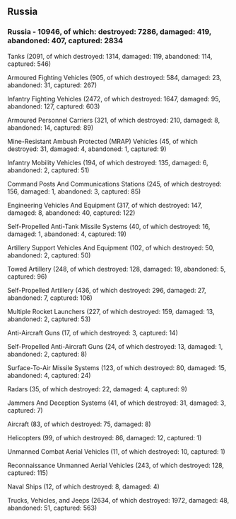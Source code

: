 
 
 ## Russia
 
 ### Russia - 10946, of which: destroyed: 7286, damaged: 419, abandoned: 407, captured: 2834

 

 

 Tanks (2091, of which destroyed: 1314, damaged: 119, abandoned: 114, captured: 546)

 Armoured Fighting Vehicles (905, of which destroyed: 584, damaged: 23, abandoned: 31, captured: 267)

 Infantry Fighting Vehicles (2472, of which destroyed: 1647, damaged: 95, abandoned: 127, captured: 603)

 Armoured Personnel Carriers (321, of which destroyed: 210, damaged: 8, abandoned: 14, captured: 89)

 Mine-Resistant Ambush Protected (MRAP) Vehicles (45, of which destroyed: 31, damaged: 4, abandoned: 1, captured: 9)

 Infantry Mobility Vehicles (194, of which destroyed: 135, damaged: 6, abandoned: 2, captured: 51)

 Command Posts And Communications Stations (245, of which destroyed: 156, damaged: 1, abandoned: 3, captured: 85)

 Engineering Vehicles And Equipment (317, of which destroyed: 147, damaged: 8, abandoned: 40, captured: 122)

 Self-Propelled Anti-Tank Missile Systems (40, of which destroyed: 16, damaged: 1, abandoned: 4, captured: 19)

 Artillery Support Vehicles And Equipment (102, of which destroyed: 50, abandoned: 2, captured: 50)

 Towed Artillery (248, of which destroyed: 128, damaged: 19, abandoned: 5, captured: 96)

 Self-Propelled Artillery (436, of which destroyed: 296, damaged: 27, abandoned: 7, captured: 106)

 Multiple Rocket Launchers (227, of which destroyed: 159, damaged: 13, abandoned: 2, captured: 53)

 Anti-Aircraft Guns (17, of which destroyed: 3, captured: 14)

 Self-Propelled Anti-Aircraft Guns (24, of which destroyed: 13, damaged: 1, abandoned: 2, captured: 8)

 Surface-To-Air Missile Systems (123, of which destroyed: 80, damaged: 15, abandoned: 4, captured: 24)

 Radars (35, of which destroyed: 22, damaged: 4, captured: 9)

 Jammers And Deception Systems (41, of which destroyed: 31, damaged: 3, captured: 7)

 Aircraft (83, of which destroyed: 75, damaged: 8)

 Helicopters (99, of which destroyed: 86, damaged: 12, captured: 1)

 Unmanned Combat Aerial Vehicles (11, of which destroyed: 10, captured: 1)

 Reconnaissance Unmanned Aerial Vehicles (243, of which destroyed: 128, captured: 115)

 Naval Ships (12, of which destroyed: 8, damaged: 4)

 Trucks, Vehicles, and Jeeps (2634, of which destroyed: 1972, damaged: 48, abandoned: 51, captured: 563)

